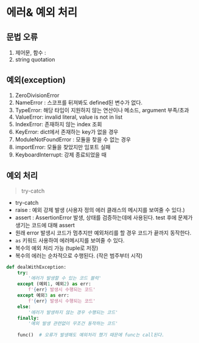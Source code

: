 # 에러& 예외 처리



## 문법 오류

1. 제어문, 함수 :
2.  string quotation 



## 예외(exception)

1. ZeroDivisionError
2. NameError : 스코프를 뒤져봐도 defined된 변수가 없다.
3. TypeError: 해당 타입이 지원하지 않는 연산이나 메소드, argument 부족/초과
4. ValueError: invalid literal, value is not in list
5. IndexError: 존재하지 않는 index 조회
6. KeyError: dict에서 존재하는 key가 없을 경우
7. ModuleNotFoundError : 모듈을 찾을 수 없는 경우
8. importError: 모듈을 찾았지만 임포트 실패
9. KeyboardInterrupt:  강제 종료되었을 때



## 예외 처리

> try-catch



- try-catch
- raise : 예외 강제 발생 (사용자 정의 에러 클래스의 메시지를 보여줄 수 있다.)
- assert :  AssertionError 발생, 상태를 검증하는데에 사용된다. test 후에 문제가 생기는 코드에 대해 assert
- 원래 error 발생시 코드가 멈추지만 예외처리를 할 경우 코드가 끝까지 동작한다.
- `as` 키워드 사용하여 에러메시지를 보여줄 수 있다.
- 복수의 예외 처리 가능 (tuple로 저장)
- 복수의 에러는 순차적으로 수행된다.  (작은 범주부터 시작)



```python
def dealWithException:
	try:
		'에러가 발생할 수 있는 코드 블럭'
	except (예외1, 예외2) as err:
		f'{err} 발생시 수행되는 코드'
    except 예외3 as err:
		f'{err} 발생시 수행되는 코드'
    else:
        '에러가 발생하지 않는 경우 수행되는 코드'
    finally:
        '예외 발생 관련없이 무조건 동작하는 코드'
        
	func()  # 오류가 발생해도 예외처리 했기 때문에 func는 call된다.
```



